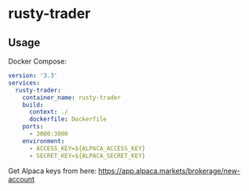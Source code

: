 # rusty-trader

## Usage

Docker Compose:

```yaml
version: '3.3'
services:
  rusty-trader:
    container_name: rusty-trader
    build:
      context: ./
      dockerfile: Dockerfile
    ports:
      - 3000:3000
    environment:
      - ACCESS_KEY=${ALPACA_ACCESS_KEY}
      - SECRET_KEY=${ALPACA_SECRET_KEY}
```

Get Alpaca keys from here: https://app.alpaca.markets/brokerage/new-account